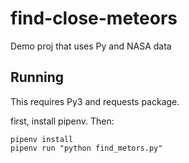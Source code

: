 # find-close-meteors
Demo proj that uses Py and NASA data

## Running
This requires Py3 and requests package.

first, install pipenv. Then:

````
pipenv install
pipenv run "python find_metors.py"
````


